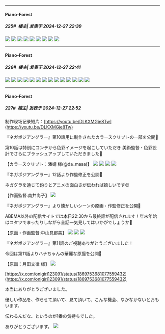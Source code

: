 ﻿
*****

####  Piano-Forest  
##### 225#         楼主| 发表于 2024-12-27 22:39

<img src="https://p.sda1.dev/21/95048a95b44fb3f60211e4d00c201730/469902388_9144046525653681_8864415408980999771_n.jpg" referrerpolicy="no-referrer">
<img src="https://p.sda1.dev/21/0f6f7ec12126f0bc27c8126758c4972e/20241227_223329.jpg" referrerpolicy="no-referrer">

<img src="https://p.sda1.dev/21/fb765b0c0c31eb3879f9fe3087bcb62c/469945610_8232185953549151_5708432352100522636_n.jpg" referrerpolicy="no-referrer">
<img src="https://p.sda1.dev/21/b7bb4da3c9602129883e2ae5db2308d2/469909090_569276402392817_1853696375122828787_n.jpg" referrerpolicy="no-referrer">
<img src="https://p.sda1.dev/21/f11dc174db48e5319d7b2b67f0fc0b18/469912643_1091053612675211_7074400058124737330_n.jpg" referrerpolicy="no-referrer">
<img src="https://p.sda1.dev/21/1aa960e06d67089340605668832e3406/469719135_879475104346404_5519279280507797255_n.jpg" referrerpolicy="no-referrer">

<img src="https://p.sda1.dev/21/aa59a5115db9e73a5bee79a97fea35a0/466380984_18259041337301816_2201080994958624913_n.jpg" referrerpolicy="no-referrer">
<img src="https://p.sda1.dev/21/adc91ae2b6373bc411120f04ba828e9c/466377292_18259041340301816_3428772591271845131_n.jpg" referrerpolicy="no-referrer">
<img src="https://p.sda1.dev/21/6a6841c7bf529f8f0d7f51e4b60dd148/466055422_18259041349301816_1648489420924041692_n.jpg" referrerpolicy="no-referrer">

*****

####  Piano-Forest  
##### 226#         楼主| 发表于 2024-12-27 22:41

<img src="https://p.sda1.dev/21/d58b14d1c59a10f3510f993ba58465bd/469052032_588185310381058_2713234542578264331_n.jpg" referrerpolicy="no-referrer">
<img src="https://p.sda1.dev/21/3caafaa812f7c77698eb28fac5219c0f/469120829_1114697510288886_264065272761560050_n.jpg" referrerpolicy="no-referrer">
<img src="https://p.sda1.dev/21/73089c179d8c75ebd3e6ca6eda73f8cb/468950909_1100223121779077_2554740924632533229_n.jpg" referrerpolicy="no-referrer">
<img src="https://p.sda1.dev/21/e07d112ead92231bb99289fa62bff0f0/469027680_561515929828070_6270794855426791667_n.jpg" referrerpolicy="no-referrer">
<img src="https://p.sda1.dev/21/82fa876fc148eb07d83b4f9be94a1227/469112197_927210036050028_1034861843430177264_n.jpg" referrerpolicy="no-referrer">

<img src="https://p.sda1.dev/21/98f1dd50c559dc5907f4ebfdaf818540/469310915_1241745597086077_8702246081855823695_n.jpg" referrerpolicy="no-referrer">
<img src="https://p.sda1.dev/21/1010a6212e43e2979b5dee8992430a71/471791055_1119111049761429_5649452083447232848_n.jpg" referrerpolicy="no-referrer">
<img src="https://p.sda1.dev/21/a38e695dfe51cc8db29e4cfedead1f88/471628811_1173878864458935_3968001936051949031_n.jpg" referrerpolicy="no-referrer">
<img src="https://p.sda1.dev/21/22868ffa7facfd0d45819cf26f33f7d8/469080427_1440566420663463_4775270434776565538_n.jpg" referrerpolicy="no-referrer">
<img src="https://p.sda1.dev/21/613287b78882b7e4ea0de2f286df68e0/469082234_1645024786048037_1483460071065778068_n.jpg" referrerpolicy="no-referrer">
<img src="https://p.sda1.dev/21/af2ce56d2fc1d879e8d5faed4e03a6c1/469091408_1507623103550139_6445843330173283727_n.jpg" referrerpolicy="no-referrer">
<img src="https://p.sda1.dev/21/ff0be4629b76071006a94fc0e1516015/469027681_1250373102750275_2600497049437677480_n.jpg" referrerpolicy="no-referrer">
<img src="https://p.sda1.dev/21/06c31c29581816149877c401db9a7fac/469139127_1246688623250584_3041223589978489240_n.jpg" referrerpolicy="no-referrer">
<img src="https://p.sda1.dev/21/81eae2a9553f6a0bde3e4ceb76d38761/469051060_561127166653631_8801346509906801911_n.jpg" referrerpolicy="no-referrer">


*****

####  Piano-Forest  
##### 227#         楼主| 发表于 2024-12-27 22:52

制作现场记录短片：[https://youtu.be/DLKXMGje8Tw](https://youtu.be/DLKXMGje8Tw)

『ネガポジアングラー』第10話用に制作されたカラースクリプトの一部を公開🎣

第10話は特別にコンテから色彩イメージを起こしていただき 美術監督・色彩設計でさらにブラッシュアップしていただきました🙇

【カラースクリプト：潘婧 様(@da_maaa)】
<img src="https://p.sda1.dev/21/6036f48c8ff8403e8539b0a22481a522/20241227_224508.jpg" referrerpolicy="no-referrer">
<img src="https://p.sda1.dev/21/59ae86cd513c52e309c8386d539970ac/20241227_224509.jpg" referrerpolicy="no-referrer">
<img src="https://p.sda1.dev/21/e55baf20e1b34a0f390d5cae82782f54/20241227_224511.jpg" referrerpolicy="no-referrer">
<img src="https://p.sda1.dev/21/3600a6e45fc2bfa75942e539b8861a03/20241227_224512.jpg" referrerpolicy="no-referrer">

『ネガポジアングラー』12話より作監修正を公開🎣

ネガグラを通じて釣りとアニメの面白さが伝われば嬉しいです😊

【作画監督:南井尚子】
<img src="https://p.sda1.dev/21/352bb8b35683274b3bba5d3c992bade7/20241227_224550.jpg" referrerpolicy="no-referrer">

『ネガポジアングラー』より懐かしいシーンの原画・作監修正を公開🎣

ABEMA以外の配信サイトでは本日22:30から最終話が配信されます！年末年始はコタツでまったりしながら全話一気見してはいかがでしょうか🍊

【原画・作画監督:中山見都美】
<img src="https://p.sda1.dev/21/388265e7d08523f356de7ac03a8448cd/20241227_224553.jpg" referrerpolicy="no-referrer">
<img src="https://p.sda1.dev/21/eca166c522716a387011c34d50f894ed/20241227_224554.jpg" referrerpolicy="no-referrer">
<img src="https://p.sda1.dev/21/562e03960ee69ec48acd79a4f96b82a3/20241227_224555.jpg" referrerpolicy="no-referrer">

『ネガポジアングラー』第11話のご視聴ありがとうございました！

今回は第11話よりハナちゃんの華麗な原撮を公開🎣

【原画：月田文律 様】
<img src="https://p.sda1.dev/21/c3a7815c38909f82fa337d668832039b/SaveTwitter.Net_CVkQBZx0CFZiCaYe__720p_.gif" referrerpolicy="no-referrer">

[https://x.com/onigiri123091/status/1869753681077559432](https://x.com/onigiri123091/status/1869753681077559432)

本当にありがとうございました。

優しい作品を、作らせて頂いて、見て頂いて、こんな機会、なかなかないとおもいます。

伝わるんだな、というのが1番の気持ちでした。

ありがとうございます。
<img src="https://p.sda1.dev/21/3d93c96f2be6bb33b210b315c0b70933/20241227_225126.jpg" referrerpolicy="no-referrer">

